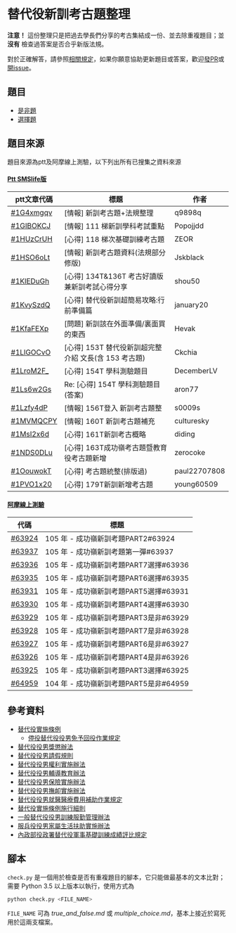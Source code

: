 # 替代役新訓考古題整理

**注意！** 這份整理只是把過去學長們分享的考古集結成一份、並去除重複題目；並 **沒有** 檢查過答案是否合乎新版法規。

對於正確解答，請參照[相關規定](#參考資料)，如果你願意協助更新題目或答案，歡迎[發PR](https://github.com/tzing/SMS-sample-question/pull/new/master)或[開issue](https://github.com/tzing/SMS-sample-question/issues)。


## 題目

- [是非題](./true_and_false.md)
- [選擇題](./multiple_choice.md)


## 題目來源

題目來源為ptt及阿摩線上測驗，以下列出所有已搜集之資料來源


#### [Ptt SMSlife版](https://www.ptt.cc/bbs/SMSlife/index.html)

| ptt文章代碼 | 標題 | 作者 |
|-----------|------|-----|
| [#1G4xmgqv](https://www.ptt.cc/bbs/SMSlife/M.1343470634.A.D39.html) | [情報] 新訓考古題+法規整理 | q9898q
| [#1GIBOKCJ](https://www.ptt.cc/bbs/SMSlife/M.1346942484.A.313.html) | [情報] 111 梯新訓學科考試重點 | Popojjdd
| [#1HUzCrUH](https://www.ptt.cc/bbs/SMSlife/M.1367069493.A.791.html) | [心得] 118 梯次基礎訓練考古題 | ZEOR
| [#1HSO6oLt](https://www.ptt.cc/bbs/SMSlife/M.1366393266.A.577.html) | [情報] 新訓考古題資料(法規部分修版) | Jskblack
| [#1KlEDuGh](https://www.ptt.cc/man/SMSlife/DF24/DB55/M.1421763270.A.6A6.html) | [心得] 134T&136T 考古好讀版兼新訓考試心得分享 | shou50
| [#1KvySzdQ](https://www.ptt.cc/bbs/SMSlife/M.1424475965.A.9DA.html) | [心得] 替代役新訓超簡易攻略:行前準備篇 | january20
| [#1KfaFEXp](https://www.ptt.cc/bbs/SMSlife/M.1420182478.A.873.html) | [問題] 新訓該在外面準備/裏面買的東西 | Hevak
| [#1LlGOCvO](https://www.ptt.cc/bbs/SMSlife/M.1438451212.A.E58.html) | [心得] 153T 替代役新訓超完整介紹 文長(含 153 考古題) | Ckchia
| [#1LroM2F_](https://www.ptt.cc/man/SMSlife/DF24/DB55/M.1440175950.A.07E.html) | [心得] 154T 學科測驗題目 | DecemberLV
| [#1Ls6w2Gs](https://www.ptt.cc/man/SMSlife/DF24/DB55/M.1440498848.A.A31.html) | Re: [心得] 154T 學科測驗題目(答案) | aron77
| [#1Lzfy4dP](https://www.ptt.cc/man/SMSlife/DF24/DB55/M.1442337922.A.FAF.html) | [情報] 156T登入 新訓考古題整 | s0009s
| [#1MVMQCPY](https://www.ptt.cc/man/SMSlife/DF24/DB55/M.1451405991.A.5DE.html) | [情報] 160T 新訓考古題補充 | culturesky
| [#1MsI2x6d](https://www.ptt.cc/man/SMSlife/DF24/DB55/M.1457281101.A.535.html) | [心得] 161T新訓考古概略 | diding
| [#1NDS0DLu](https://www.ptt.cc/man/SMSlife/DF24/DB55/M.1463163655.A.A2B.html) | [心得] 163T成功嶺考古題暨教育役考古題新增 | zerocoke
| [#1OouwokT](https://www.ptt.cc/bbs/SMSlife/M.1489735346.A.B9D.html) | [心得] 考古題統整(排版過) | paul22707808
| [#1PVO1x20](https://www.ptt.cc/bbs/SMSlife/M.1501397115.A.080.html) | [心得] 179T新訓新增考古題 | young60509


#### [阿摩線上測驗](https://yamol.tw/catdownload.php?catid=4471)

| 代碼 | 標題 |
|-----|------|
| [#63924](https://yamol.tw/exam.php?id=63924) | 105 年 - 成功嶺新訓考題PART2#63924
| [#63937](https://yamol.tw/exam.php?id=63937) | 105 年 - 成功嶺新訓考題第一彈#63937
| [#63936](https://yamol.tw/exam.php?id=63936) | 105 年 - 成功嶺新訓考題PART7選擇#63936
| [#63935](https://yamol.tw/exam.php?id=63935) | 105 年 - 成功嶺新訓考題PART6選擇#63935
| [#63931](https://yamol.tw/exam.php?id=63931) | 105 年 - 成功嶺新訓考題PART5選擇#63931
| [#63930](https://yamol.tw/exam.php?id=63930) | 105 年 - 成功嶺新訓考題PART4選擇#63930
| [#63929](https://yamol.tw/exam.php?id=63929) | 105 年 - 成功嶺新訓考題PART3是非#63929
| [#63928](https://yamol.tw/exam.php?id=63928) | 105 年 - 成功嶺新訓考題PART7是非#63928
| [#63927](https://yamol.tw/exam.php?id=63927) | 105 年 - 成功嶺新訓考題PART6是非#63927
| [#63926](https://yamol.tw/exam.php?id=63926) | 105 年 - 成功嶺新訓考題PART4是非#63926
| [#63925](https://yamol.tw/exam.php?id=63925) | 105 年 - 成功嶺新訓考題PART3選擇#63925
| [#64959](https://yamol.tw/exam.php?id=64959) | 104 年 - 成功嶺新訓考題PART5是非#64959



## 參考資料

- [替代役實施條例](https://law.moj.gov.tw/LawClass/LawAll.aspx?PCode=D0040017)
    - [停役替代役役男免予回役作業規定](http://glrs.moi.gov.tw/LawContent.aspx?id=FL019351)
- [替代役役男獎懲辦法](https://law.moj.gov.tw/LawClass/LawAll.aspx?PCode=D0040028)
- [替代役役男請假規則](https://law.moj.gov.tw/LawClass/LawAll.aspx?PCode=D0040021)
- [替代役役男權利實施辦法](https://law.moj.gov.tw/LawClass/LawAll.aspx?PCode=D0040024)
- [替代役役男輔導教育辦法](https://law.moj.gov.tw/LawClass/LawAll.aspx?PCode=D0040019)
- [替代役役男保險實施辦法](https://law.moj.gov.tw/LawClass/LawAll.aspx?PCode=D0040027)
- [替代役役男撫卹實施辦法](https://law.moj.gov.tw/LawClass/LawAll.aspx?PCode=D0040025)
- [替代役役男就醫醫療費用補助作業規定](http://www.rootlaw.com.tw/LawArticle.aspx?LawID=A040040051003300-1050629)
- [替代役實施條例施行細則](https://law.moj.gov.tw/LawClass/LawAll.aspx?PCode=D0040018)
- [一般替代役役男訓練服勤管理辦法](https://law.moj.gov.tw/LawClass/LawAll.aspx?PCode=D0040020)
- [服兵役役男家屬生活扶助實施辦法](https://law.moj.gov.tw/LawClass/LawAll.aspx?PCode=D0040032)
- [內政部役政署替代役軍事基礎訓練成績評比規定](http://www.rootlaw.com.tw/LawArticle.aspx?LawID=A040040051006300-1060303)


## 腳本

`check.py` 是一個用於檢查是否有重複題目的腳本，它只能做最基本的文本比對；需要 Python 3.5 以上版本以執行，使用方式為

```bash
python check.py <FILE_NAME>
```

`FILE_NAME` 可為 *true_and_false.md* 或 *multiple_choice.md*，基本上接近於寫死用於這兩支檔案。
